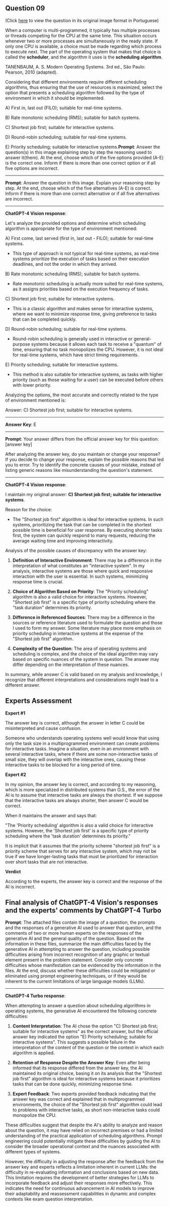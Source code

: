 ## Question 09 ##

(Click [here](q09-image.png) to view the question in its original image format in Portuguese)

When a computer is multi-programmed, it typically has multiple processes or threads competing for the CPU at the same time. This situation occurs whenever two or more processes are simultaneously in the ready state. If only one CPU is available, a choice must be made regarding which process to execute next. The part of the operating system that makes that choice is called the **scheduler**, and the algorithm it uses is the **scheduling algorithm**.

TANENBAUM, A. S. Modern Operating Systems. 3rd ed., São Paulo: Pearson, 2010 (adapted).

Considering that different environments require different scheduling algorithms, thus ensuring that the use of resources is maximized, select the option that presents a scheduling algorithm followed by the type of environment in which it should be implemented.

A) First in, last out (FILO); suitable for real-time systems.

B) Rate monotonic scheduling (RMS); suitable for batch systems.

C) Shortest job first; suitable for interactive systems.

D) Round-robin scheduling; suitable for real-time systems.

E) Priority scheduling; suitable for interactive systems.**Prompt**: Answer the question(s) in this image explaining step by step the reasoning used to answer it(them). At the end, choose which of the five options provided (A-E) is the correct one. Inform if there is more than one correct option or if all five options are incorrect.

---

**Prompt**: Answer the question in this image. Explain your reasoning step by step. At the end, choose which of the five alternatives (A-E) is correct. Inform if there is more than one correct alternative or if all five alternatives are incorrect.

---

**ChatGPT-4 Vision response**: 

Let's analyze the provided options and determine which scheduling algorithm is appropriate for the type of environment mentioned:

A) First come, last served (first in, last out - FILO); suitable for real-time systems.
   - This type of approach is not typical for real-time systems, as real-time systems prioritize the execution of tasks based on their execution deadlines, and not the order in which they arrived.

B) Rate monotonic scheduling (RMS); suitable for batch systems.
   - Rate monotonic scheduling is actually more suited for real-time systems, as it assigns priorities based on the execution frequency of tasks.

C) Shortest job first; suitable for interactive systems.
   - This is a classic algorithm and makes sense for interactive systems, where we want to minimize response time, giving preference to tasks that can be completed quickly.

D) Round-robin scheduling; suitable for real-time systems.
   - Round-robin scheduling is generally used in interactive or general-purpose systems because it allows each task to receive a "quantum" of time, ensuring that no task monopolizes the CPU. However, it is not ideal for real-time systems, which have strict timing requirements.

E) Priority scheduling; suitable for interactive systems.
   - This method is also suitable for interactive systems, as tasks with higher priority (such as those waiting for a user) can be executed before others with lower priority.

Analyzing the options, the most accurate and correctly related to the type of environment mentioned is:

Answer: C) Shortest job first; suitable for interactive systems.

---

**Answer Key**: E

---

**Prompt**: Your answer differs from the official answer key for this question: [answer key]

After analyzing the answer key, do you maintain or change your response? If you decide to change your response, explain the possible reasons that led you to error. Try to identify the concrete causes of your mistake, instead of listing generic reasons like misunderstanding the question's statement.

---

**ChatGPT-4 Vision response**:

I maintain my original answer: **C) Shortest job first; suitable for interactive systems**.

Reason for the choice:

- The "Shortest job first" algorithm is ideal for interactive systems. In such systems, prioritizing the task that can be completed in the shortest possible time is beneficial for user response. By executing shorter tasks first, the system can quickly respond to many requests, reducing the average waiting time and improving interactivity.

Analysis of the possible causes of discrepancy with the answer key:

1. **Definition of Interactive Environment**: There may be a difference in the interpretation of what constitutes an "interactive system". In my analysis, interactive systems are those where quick and responsive interaction with the user is essential. In such systems, minimizing response time is crucial.

2. **Choice of Algorithm Based on Priority**: The "Priority scheduling" algorithm is also a valid choice for interactive systems. However, "Shortest job first" is a specific type of priority scheduling where the "task duration" determines its priority.

3. **Difference in Referenced Sources**: There may be a difference in the sources or reference literature used to formulate the question and those I used to form my answer. Some literature may place more emphasis on priority scheduling in interactive systems at the expense of the "Shortest job first" algorithm.

4. **Complexity of the Question**: The area of operating systems and scheduling is complex, and the choice of the ideal algorithm may vary based on specific nuances of the system in question. The answer may differ depending on the interpretation of these nuances.

In summary, while answer C is valid based on my analysis and knowledge, I recognize that different interpretations and considerations might lead to a different answer.

## Experts Assessment ##

**Expert #1**

The answer key is correct, although the answer in letter C could be misinterpreted and cause confusion.

Someone who understands operating systems well would know that using only the task size in a multiprogrammed environment can create problems for interactive tasks. Imagine a situation, even in an environment with several interactive tasks, where if there are some non-interactive tasks of small size, they will overlap with the interactive ones, causing these interactive tasks to be blocked for a long period of time.

**Expert #2**

In my opinion, the answer key is correct, and according to my reasoning, which is more specialized in distributed systems than O.S., the error of the AI is to assume that interactive tasks are always the shortest. If we suppose that the interactive tasks are always shorter, then answer C would be correct.

When it maintains the answer and says that:

"The 'Priority scheduling' algorithm is also a valid choice for interactive systems. However, the 'Shortest job first' is a specific type of priority scheduling where the 'task duration' determines its priority."

It is implicit that it assumes that the priority scheme "shortest job first" is a priority scheme that serves for any interactive system, which may not be true if we have longer-lasting tasks that must be prioritized for interaction over short tasks that are not interactive.

**Verdict**

According to the experts, the answer key is correct and the response of the AI is incorrect.

## Final analysis of ChatGPT-4 Vision's responses and the experts' comments by ChatGPT-4 Turbo ##

**Prompt**: The attached files contain the image of a question, the prompts and the responses of a generative AI used to answer that question, and the comments of two or more human experts on the responses of the generative AI and the general quality of the question. Based on the information in these files, summarize the main difficulties faced by the generative AI in attempting to answer the question, including possible difficulties arising from incorrect recognition of any graphic or textual element present in the problem statement. Consider only concrete difficulties whose manifestation can be evidenced by the information in the files. At the end, discuss whether these difficulties could be mitigated or eliminated using prompt engineering techniques, or if they would be inherent to the current limitations of large language models (LLMs).

---

**ChatGPT-4 Turbo response**:

When attempting to answer a question about scheduling algorithms in operating systems, the generative AI encountered the following concrete difficulties:

1. **Content Interpretation**: The AI chose the option "C) Shortest job first; suitable for interactive systems" as the correct answer, but the official answer key indicated the option "E) Priority scheduling; suitable for interactive systems". This suggests a possible failure in the interpretation of the content of the question or the context in which each algorithm is applied.

2. **Retention of Response Despite the Answer Key**: Even after being informed that its response differed from the answer key, the AI maintained its original choice, basing it on its analysis that the "Shortest job first" algorithm is ideal for interactive systems because it prioritizes tasks that can be done quickly, minimizing response time.

3. **Expert Feedback**: Two experts provided feedback indicating that the answer key was correct and explained that in multiprogrammed environments, the choice of the "Shortest job first" algorithm could lead to problems with interactive tasks, as short non-interactive tasks could monopolize the CPU.

These difficulties suggest that despite the AI's ability to analyze and reason about the question, it may have relied on incorrect premises or had a limited understanding of the practical application of scheduling algorithms. Prompt engineering could potentially mitigate these difficulties by guiding the AI to consider the broader operational context and the nuances associated with different types of systems.

However, the difficulty in adjusting the response after the feedback from the answer key and experts reflects a limitation inherent in current LLMs: the difficulty in re-evaluating information and conclusions based on new data. This limitation requires the development of better strategies for LLMs to incorporate feedback and adjust their responses more effectively. This indicates the need for continuous advancement in AI models to improve their adaptability and reassessment capabilities in dynamic and complex contexts like exam question interpretation.
